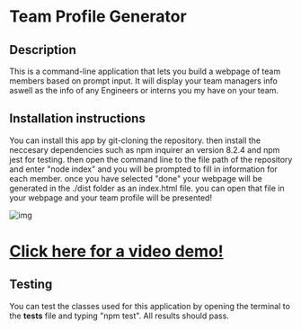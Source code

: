 # Team Profile Generator

  

  ## Description 
  This is a command-line application that lets you build a webpage of team members based on prompt input. It will display your team managers info aswell as the info of any Engineers or interns you my have on your team.

  ## Installation instructions
 You can install this app by git-cloning the repository. then install the neccesary dependencies such as npm inquirer an version 8.2.4 and npm jest for testing. then open the command line to the file path of the repository and enter "node index" and you will be prompted to fill in information for each member. once you have selected "done" your webpage will be generated in the ./dist folder as an index.html file. you can open that file in your webpage and your team profile will be presented!
  
  ![img](https://drive.google.com/uc?export=view&id=1l7WI_xnN1NscZWvwBR9RkuR6iJigQzL9)
  #  [Click here for a video demo!](https://drive.google.com/file/d/1EQanXXD0_u6vN9iG5IqBlUsujV3fMUw4/view)

  
  ## Testing
 You can test the classes used for this application by opening the terminal to the __tests__ file and typing "npm test". All results should pass.
  

  
  
